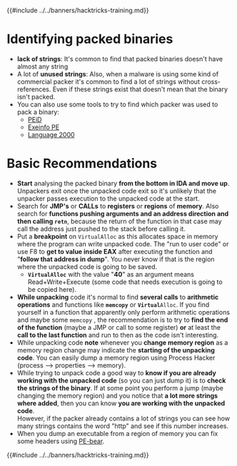 {{#include ../../banners/hacktricks-training.md}}

# Identifying packed binaries

- **lack of strings**: It's common to find that packed binaries doesn't have almost any string
- A lot of **unused strings**: Also, when a malware is using some kind of commercial packer it's common to find a lot of strings without cross-references. Even if these strings exist that doesn't mean that the binary isn't packed.
- You can also use some tools to try to find which packer was used to pack a binary:
  - [PEiD](http://www.softpedia.com/get/Programming/Packers-Crypters-Protectors/PEiD-updated.shtml)
  - [Exeinfo PE](http://www.softpedia.com/get/Programming/Packers-Crypters-Protectors/ExEinfo-PE.shtml)
  - [Language 2000](http://farrokhi.net/language/)

# Basic Recommendations

- **Start** analysing the packed binary **from the bottom in IDA and move up**. Unpackers exit once the unpacked code exit so it's unlikely that the unpacker passes execution to the unpacked code at the start.
- Search for **JMP's** or **CALLs** to **registers** or **regions** of **memory**. Also search for **functions pushing arguments and an address direction and then calling `retn`**, because the return of the function in that case may call the address just pushed to the stack before calling it.
- Put a **breakpoint** on `VirtualAlloc` as this allocates space in memory where the program can write unpacked code. The "run to user code" or use F8 to **get to value inside EAX** after executing the function and "**follow that address in dump**". You never know if that is the region where the unpacked code is going to be saved.
  - **`VirtualAlloc`** with the value "**40**" as an argument means Read+Write+Execute (some code that needs execution is going to be copied here).
- **While unpacking** code it's normal to find **several calls** to **arithmetic operations** and functions like **`memcopy`** or **`Virtual`**`Alloc`. If you find yourself in a function that apparently only perform arithmetic operations and maybe some `memcopy` , the recommendation is to try to **find the end of the function** (maybe a JMP or call to some register) **or** at least the **call to the last function** and run to then as the code isn't interesting.
- While unpacking code **note** whenever you **change memory region** as a memory region change may indicate the **starting of the unpacking code**. You can easily dump a memory region using Process Hacker (process --> properties --> memory).
- While trying to unpack code a good way to **know if you are already working with the unpacked code** (so you can just dump it) is to **check the strings of the binary**. If at some point you perform a jump (maybe changing the memory region) and you notice that **a lot more strings where added**, then you can know **you are working with the unpacked code**.\
  However, if the packer already contains a lot of strings you can see how many strings contains the word "http" and see if this number increases.
- When you dump an executable from a region of memory you can fix some headers using [PE-bear](https://github.com/hasherezade/pe-bear-releases/releases).

{{#include ../../banners/hacktricks-training.md}}


